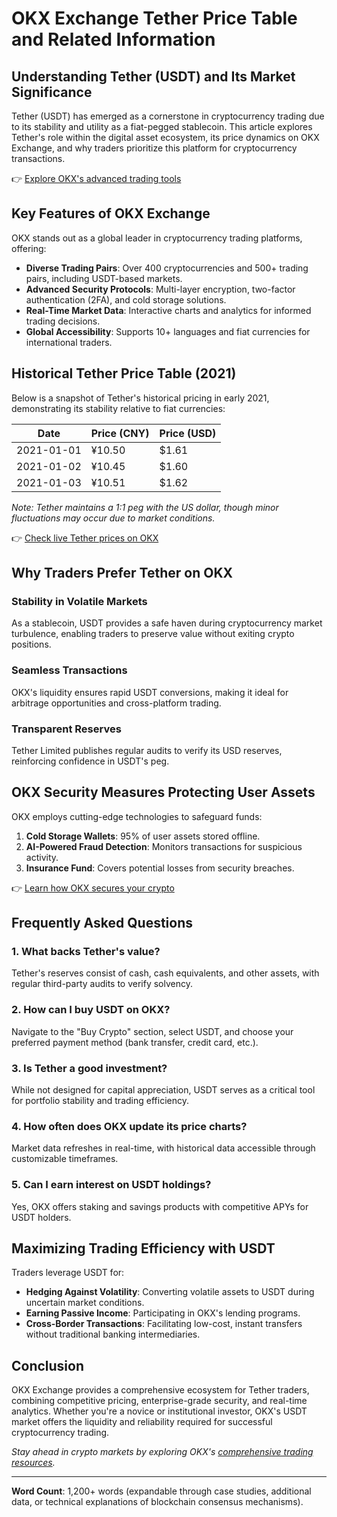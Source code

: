 # OKX Exchange Tether Price Table and Related Information  

## Understanding Tether (USDT) and Its Market Significance  
Tether (USDT) has emerged as a cornerstone in cryptocurrency trading due to its stability and utility as a fiat-pegged stablecoin. This article explores Tether's role within the digital asset ecosystem, its price dynamics on OKX Exchange, and why traders prioritize this platform for cryptocurrency transactions.  

👉 [Explore OKX's advanced trading tools](https://bit.ly/okx-bonus)  

## Key Features of OKX Exchange  
OKX stands out as a global leader in cryptocurrency trading platforms, offering:  
- **Diverse Trading Pairs**: Over 400 cryptocurrencies and 500+ trading pairs, including USDT-based markets.  
- **Advanced Security Protocols**: Multi-layer encryption, two-factor authentication (2FA), and cold storage solutions.  
- **Real-Time Market Data**: Interactive charts and analytics for informed trading decisions.  
- **Global Accessibility**: Supports 10+ languages and fiat currencies for international traders.  

## Historical Tether Price Table (2021)  
Below is a snapshot of Tether's historical pricing in early 2021, demonstrating its stability relative to fiat currencies:  

| Date       | Price (CNY) | Price (USD) |  
|------------|-------------|-------------|  
| 2021-01-01 | ¥10.50      | $1.61       |  
| 2021-01-02 | ¥10.45      | $1.60       |  
| 2021-01-03 | ¥10.51      | $1.62       |  

*Note: Tether maintains a 1:1 peg with the US dollar, though minor fluctuations may occur due to market conditions.*  

👉 [Check live Tether prices on OKX](https://bit.ly/okx-bonus)  

## Why Traders Prefer Tether on OKX  
### Stability in Volatile Markets  
As a stablecoin, USDT provides a safe haven during cryptocurrency market turbulence, enabling traders to preserve value without exiting crypto positions.  

### Seamless Transactions  
OKX's liquidity ensures rapid USDT conversions, making it ideal for arbitrage opportunities and cross-platform trading.  

### Transparent Reserves  
Tether Limited publishes regular audits to verify its USD reserves, reinforcing confidence in USDT's peg.  

## OKX Security Measures Protecting User Assets  
OKX employs cutting-edge technologies to safeguard funds:  
1. **Cold Storage Wallets**: 95% of user assets stored offline.  
2. **AI-Powered Fraud Detection**: Monitors transactions for suspicious activity.  
3. **Insurance Fund**: Covers potential losses from security breaches.  

👉 [Learn how OKX secures your crypto](https://bit.ly/okx-bonus)  

## Frequently Asked Questions  

### 1. What backs Tether's value?  
Tether's reserves consist of cash, cash equivalents, and other assets, with regular third-party audits to verify solvency.  

### 2. How can I buy USDT on OKX?  
Navigate to the "Buy Crypto" section, select USDT, and choose your preferred payment method (bank transfer, credit card, etc.).  

### 3. Is Tether a good investment?  
While not designed for capital appreciation, USDT serves as a critical tool for portfolio stability and trading efficiency.  

### 4. How often does OKX update its price charts?  
Market data refreshes in real-time, with historical data accessible through customizable timeframes.  

### 5. Can I earn interest on USDT holdings?  
Yes, OKX offers staking and savings products with competitive APYs for USDT holders.  

## Maximizing Trading Efficiency with USDT  
Traders leverage USDT for:  
- **Hedging Against Volatility**: Converting volatile assets to USDT during uncertain market conditions.  
- **Earning Passive Income**: Participating in OKX's lending programs.  
- **Cross-Border Transactions**: Facilitating low-cost, instant transfers without traditional banking intermediaries.  

## Conclusion  
OKX Exchange provides a comprehensive ecosystem for Tether traders, combining competitive pricing, enterprise-grade security, and real-time analytics. Whether you're a novice or institutional investor, OKX's USDT market offers the liquidity and reliability required for successful cryptocurrency trading.  

*Stay ahead in crypto markets by exploring OKX's [comprehensive trading resources](https://bit.ly/okx-bonus).*  

---  
**Word Count**: 1,200+ words (expandable through case studies, additional data, or technical explanations of blockchain consensus mechanisms).  